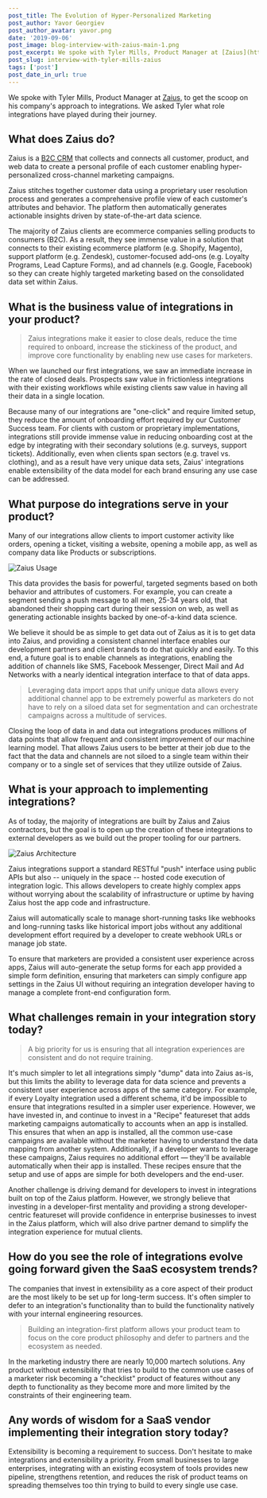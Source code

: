 ```yaml
---
post_title: The Evolution of Hyper-Personalized Marketing
post_author: Yavor Georgiev
post_author_avatar: yavor.png
date: '2019-09-06'
post_image: blog-interview-with-zaius-main-1.png
post_excerpt: We spoke with Tyler Mills, Product Manager at [Zaius](https://zaius.com/), to get the scoop on his company's approach to integrations...
post_slug: interview-with-tyler-mills-zaius
tags: ['post']
post_date_in_url: true
---
```


We spoke with Tyler Mills, Product Manager at [Zaius](https://zaius.com/), to get the scoop on his company's approach to integrations. We asked Tyler what role integrations have played during their journey.

## What does Zaius do?

Zaius is a [B2C CRM](https://www.zaius.com/crm-platform) that collects and connects all customer, product, and web data to create a personal profile of each customer enabling hyper-personalized cross-channel marketing campaigns.

Zaius stitches together customer data using a proprietary user resolution process and generates a comprehensive profile view of each customer's attributes and behavior. The platform then automatically generates actionable insights driven by state-of-the-art data science.

The majority of Zaius clients are ecommerce companies selling products to consumers (B2C). As a result, they see immense value in a solution that connects to their existing ecommerce platform (e.g. Shopify, Magento), support platform (e.g. Zendesk), customer-focused add-ons (e.g. Loyalty Programs, Lead Capture Forms), and ad channels (e.g. Google, Facebook) so they can create highly targeted marketing based on the consolidated data set within Zaius.

## What is the business value of integrations in your product?

> Zaius integrations make it easier to close deals, reduce the time required to onboard, increase the stickiness of the product, and improve core functionality by enabling new use cases for marketers.

When we launched our first integrations, we saw an immediate increase in the rate of closed deals. Prospects saw value in frictionless integrations with their existing workflows while existing clients saw value in having all their data in a single location.

Because many of our integrations are "one-click" and require limited setup, they reduce the amount of onboarding effort required by our Customer Success team. For clients with custom or proprietary implementations, integrations still provide immense value in reducing onboarding cost at the edge by integrating with their secondary solutions (e.g. surveys, support tickets). Additionally, even when clients span sectors (e.g. travel vs. clothing), and as a result have very unique data sets, Zaius' integrations enable extensibility of the data model for each brand ensuring any use case can be addressed.

## What purpose do integrations serve in your product?

Many of our integrations allow clients to import customer activity like orders, opening a ticket, visiting a website, opening a mobile app, as well as company data like Products or subscriptions.

![Zaius Usage](blog-interview-zaius-usage.png "Zaius Usage")

This data provides the basis for powerful, targeted segments based on both behavior and attributes of customers. For example, you can create a segment sending a push message to all men, 25-34 years old, that abandoned their shopping cart during their session on web, as well as generating actionable insights backed by one-of-a-kind data science.

We believe it should be as simple to get data out of Zaius as it is to get data into Zaius, and providing a consistent channel interface enables our development partners and client brands to do that quickly and easily. To this end, a future goal is to enable channels as integrations, enabling the addition of channels like SMS, Facebook Messenger, Direct Mail and Ad Networks with a nearly identical integration interface to that of data apps.

> Leveraging data import apps that unify unique data allows every additional channel app to be extremely powerful as marketers do not have to rely on a siloed data set for segmentation and can orchestrate campaigns across a multitude of services.

Closing the loop of data in and data out integrations produces millions of data points that allow frequent and consistent improvement of our machine learning model. That allows Zaius users to be better at their job due to the fact that the data and channels are not siloed to a single team within their company or to a single set of services that they utilize outside of Zaius.

## What is your approach to implementing integrations?

As of today, the majority of integrations are built by Zaius and Zaius contractors, but the goal is to open up the creation of these integrations to external developers as we build out the proper tooling for our partners.

![Zaius Architecture](blog-interview-zaius-architecture.png "Zaius Architecture")

Zaius integrations support a standard RESTful "push" interface using public APIs but also -- uniquely in the space -- hosted code execution of integration logic. This allows developers to create highly complex apps without worrying about the scalability of infrastructure or uptime by having Zaius host the app code and infrastructure.

Zaius will automatically scale to manage short-running tasks like webhooks and long-running tasks like historical import jobs without any additional development effort required by a developer to create webhook URLs or manage job state.

To ensure that marketers are provided a consistent user experience across apps, Zaius will auto-generate the setup forms for each app provided a simple form definition, ensuring that marketers can simply configure app settings in the Zaius UI without requiring an integration developer having to manage a complete front-end configuration form.

## What challenges remain in your integration story today?

> A big priority for us is ensuring that all integration experiences are consistent and do not require training.

It's much simpler to let all integrations simply "dump" data into Zaius as-is, but this limits the ability to leverage data for data science and prevents a consistent user experience across apps of the same category. For example, if every Loyalty integration used a different schema, it'd be impossible to ensure that integrations resulted in a simpler user experience. However, we have invested in, and continue to invest in a "Recipe" featureset that adds marketing campaigns automatically to accounts when an app is installed. This ensures that when an app is installed, all the common use-case campaigns are available without the marketer having to understand the data mapping from another system. Additionally, if a developer wants to leverage these campaigns, Zaius requires no additional effort — they'll be available automatically when their app is installed. These recipes ensure that the setup and use of apps are simple for both developers and the end-user.

Another challenge is driving demand for developers to invest in integrations built on top of the Zaius platform. However, we strongly believe that investing in a developer-first mentality and providing a strong developer-centric featureset will provide confidence in enterprise businesses to invest in the Zaius platform, which will also drive partner demand to simplify the integration experience for mutual clients.

## How do you see the role of integrations evolve going forward given the SaaS ecosystem trends?

The companies that invest in extensibility as a core aspect of their product are the most likely to be set up for long-term success. It's often simpler to defer to an integration's functionality than to build the functionality natively with your internal engineering resources.

> Building an integration-first platform allows your product team to focus on the core product philosophy and defer to partners and the ecosystem as needed.

In the marketing industry there are nearly 10,000 martech solutions. Any product without extensibility that tries to build to the common use cases of a marketer risk becoming a "checklist" product of features without any depth to functionality as they become more and more limited by the constraints of their engineering team.

## Any words of wisdom for a SaaS vendor implementing their integration story today?

Extensibility is becoming a requirement to success. Don't hesitate to make integrations and extensibility a priority. From small businesses to large enterprises, integrating with an existing ecosystem of tools provides new pipeline, strengthens retention, and reduces the risk of product teams on spreading themselves too thin trying to build to every single use case.
